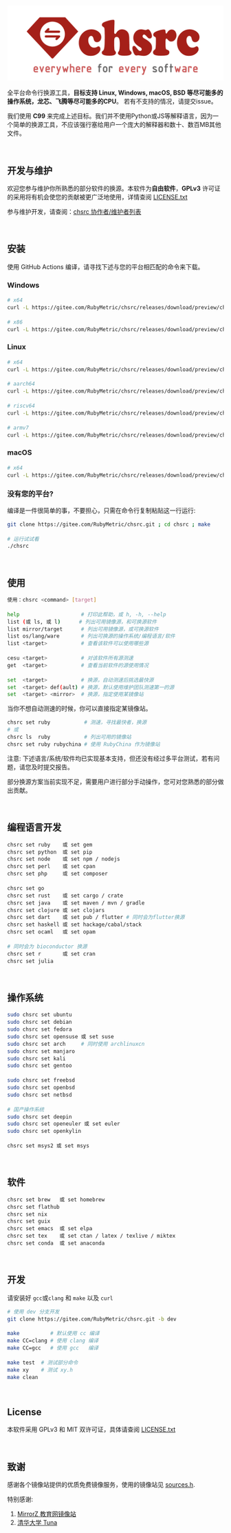 <div align="center">
  <img alt="chsrc logo" src="chsrc.png"/>
</div>

全平台命令行换源工具，**目标支持 Linux, Windows, macOS, BSD 等尽可能多的操作系统，龙芯、飞腾等尽可能多的CPU**。 若有不支持的情况，请提交issue。

我们使用 **C99** 来完成上述目标。我们并不使用Python或JS等解释语言，因为一个简单的换源工具，不应该强行塞给用户一个庞大的解释器和数十、数百MB其他文件。

<br>

## 开发与维护

欢迎您参与维护你所熟悉的部分软件的换源。本软件为**自由软件**，**GPLv3** 许可证的采用将有机会使您的贡献被更广泛地使用，详情查阅 [LICENSE.txt](./LICENSE.txt)

参与维护开发，请查阅：[chsrc 协作者/维护者列表](https://gitee.com/RubyMetric/chsrc/issues/I7YI8E)

<br>

## 安装

使用 GitHub Actions 编译，请寻找下述与您的平台相匹配的命令来下载。

### Windows

```bash
# x64
curl -L https://gitee.com/RubyMetric/chsrc/releases/download/preview/chsrc-x64-windows.exe -o chsrc.exe

# x86
curl -L https://gitee.com/RubyMetric/chsrc/releases/download/preview/chsrc-x86-windows.exe -o chsrc.exe
```

### Linux

```bash
# x64
curl -L https://gitee.com/RubyMetric/chsrc/releases/download/preview/chsrc-x64-linux -o chsrc; chmod +x ./chsrc

# aarch64
curl -L https://gitee.com/RubyMetric/chsrc/releases/download/preview/chsrc-aarch64-linux -o chsrc; chmod +x ./chsrc

# riscv64
curl -L https://gitee.com/RubyMetric/chsrc/releases/download/preview/chsrc-riscv64-linux -o chsrc; chmod +x ./chsrc

# armv7
curl -L https://gitee.com/RubyMetric/chsrc/releases/download/preview/chsrc-armv7-linux -o chsrc; chmod +x ./chsrc
```

### macOS

```bash
# x64
curl -L https://gitee.com/RubyMetric/chsrc/releases/download/preview/chsrc-x64-macos -o chsrc; chmod +x ./chsrc
```

### 没有您的平台?

编译是一件很简单的事，不要担心，只需在命令行复制粘贴这一行运行:
```bash
git clone https://gitee.com/RubyMetric/chsrc.git ; cd chsrc ; make

# 运行试试看
./chsrc
```

<br>

## 使用

```bash
使用：chsrc <command> [target]

help                    # 打印此帮助，或 h, -h, --help
list (或 ls, 或 l)      # 列出可用镜像源，和可换源软件
list mirror/target      # 列出可用镜像源，或可换源软件
list os/lang/ware       # 列出可换源的操作系统/编程语言/软件
list <target>           # 查看该软件可以使用哪些源

cesu <target>           # 对该软件所有源测速
get  <target>           # 查看当前软件的源使用情况

set  <target>           # 换源，自动测速后挑选最快源
set  <target> def(ault) # 换源，默认使用维护团队测速第一的源
set  <target> <mirror>  # 换源，指定使用某镜像站
```

当你不想自动测速的时候，你可以直接指定某镜像站。

```bash
chsrc set ruby           # 测速，寻找最快者，换源
# 或
chsrc ls  ruby           # 列出可用的镜像站
chsrc set ruby rubychina # 使用 RubyChina 作为镜像站
```

注意: 下述语言/系统/软件均已实现基本支持，但还没有经过多平台测试，若有问题，请您及时提交报告。

部分换源方案当前实现不足，需要用户进行部分手动操作，您可对您熟悉的部分做出贡献。

<br>

## 编程语言开发

```bash
chsrc set ruby    或 set gem
chsrc set python  或 set pip
chsrc set node    或 set npm / nodejs
chsrc set perl    或 set cpan
chsrc set php     或 set composer

chsrc set go
chsrc set rust    或 set cargo / crate
chsrc set java    或 set maven / mvn / gradle
chsrc set clojure 或 set clojars
chsrc set dart    或 set pub / flutter # 同时会为flutter换源
chsrc set haskell 或 set hackage/cabal/stack
chsrc set ocaml   或 set opam

# 同时会为 bioconductor 换源
chsrc set r       或 set cran
chsrc set julia
```

<br>

## 操作系统

```bash
sudo chsrc set ubuntu
sudo chsrc set debian
sudo chsrc set fedora
sudo chsrc set opensuse 或 set suse
sudo chsrc set arch     # 同时使用 archlinuxcn
sudo chsrc set manjaro
sudo chsrc set kali
sudo chsrc set gentoo

sudo chsrc set freebsd
sudo chsrc set openbsd
sudo chsrc set netbsd

# 国产操作系统
sudo chsrc set deepin
sudo chsrc set openeuler 或 set euler
sudo chsrc set openkylin

chsrc set msys2 或 set msys
```

<br>

## 软件

```bash
chsrc set brew   或 set homebrew
chsrc set flathub
chsrc set nix
chsrc set guix
chsrc set emacs  或 set elpa
chsrc set tex    或 set ctan / latex / texlive / miktex
chsrc set conda  或 set anaconda
```

<br>

## 开发

请安装好 `gcc`或`clang` 和 `make` 以及 `curl`

```bash
# 使用 dev 分支开发
git clone https://gitee.com/RubyMetric/chsrc.git -b dev

make          # 默认使用 cc 编译
make CC=clang # 使用 clang 编译
make CC=gcc   # 使用 gcc   编译

make test  # 测试部分命令
make xy    # 测试 xy.h
make clean
```

<br>

## License

本软件采用 GPLv3 和 MIT 双许可证，具体请查阅 [LICENSE.txt](./LICENSE.txt)

<br>

## 致谢

感谢各个镜像站提供的优质免费镜像服务，使用的镜像站见 [sources.h](./sources.h).

特别感谢:
1. [MirrorZ 教育网镜像站](https://help.mirrors.cernet.edu.cn/)
2. [清华大学 Tuna](https://mirrors.tuna.tsinghua.edu.cn/)
